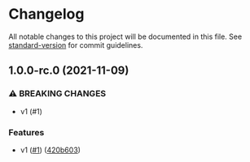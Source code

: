 # Changelog

All notable changes to this project will be documented in this file. See [standard-version](https://github.com/conventional-changelog/standard-version) for commit guidelines.

## 1.0.0-rc.0 (2021-11-09)


### ⚠ BREAKING CHANGES

* v1 (#1)

### Features

* v1 ([#1](https://github.com/MetCoder95/link_station/issues/1)) ([420b603](https://github.com/MetCoder95/link_station/commit/420b6035a22b7ac6ce8c6d5335b4bc75d850bc3a))
